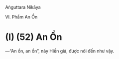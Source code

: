 Aṅguttara Nikāya

VI. Phẩm An Ổn

# (I) (52) An Ổn

—“An ổn, an ổn”, này Hiền giả, được nói đến như vậy.

